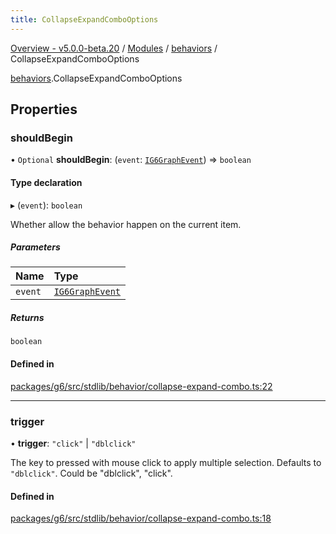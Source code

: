 ```yaml
---
title: CollapseExpandComboOptions
---
```


[Overview - v5.0.0-beta.20](../../README.en.md) / [Modules](../../modules.en.md) / [behaviors](../../modules/behaviors.en.md) / CollapseExpandComboOptions

[behaviors](../../modules/behaviors.en.md).CollapseExpandComboOptions

## Properties

### shouldBegin

• `Optional` **shouldBegin**: (`event`: [`IG6GraphEvent`](IG6GraphEvent.en.md)) => `boolean`

#### Type declaration

▸ (`event`): `boolean`

Whether allow the behavior happen on the current item.

##### Parameters

| Name    | Type                                   |
| :------ | :------------------------------------- |
| `event` | [`IG6GraphEvent`](IG6GraphEvent.en.md) |

##### Returns

`boolean`

#### Defined in

[packages/g6/src/stdlib/behavior/collapse-expand-combo.ts:22](https://github.com/antvis/G6/blob/61e525e59b/packages/g6/src/stdlib/behavior/collapse-expand-combo.ts#L22)

---

### trigger

• **trigger**: `"click"` \| `"dblclick"`

The key to pressed with mouse click to apply multiple selection.
Defaults to `"dblclick"`.
Could be "dblclick", "click".

#### Defined in

[packages/g6/src/stdlib/behavior/collapse-expand-combo.ts:18](https://github.com/antvis/G6/blob/61e525e59b/packages/g6/src/stdlib/behavior/collapse-expand-combo.ts#L18)

